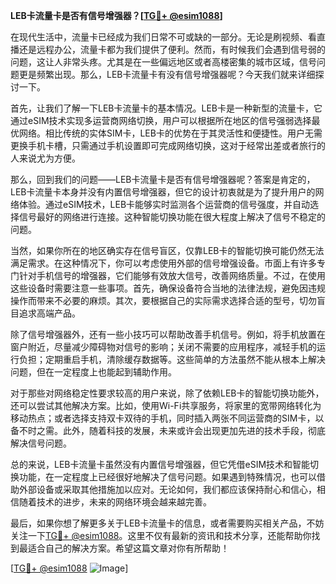 **LEB卡流量卡是否有信号增强器？[[TG💪+ @esim1088](https://t.me/s/esim1088)]**

在现代生活中，流量卡已经成为我们日常不可或缺的一部分。无论是刷视频、看直播还是远程办公，流量卡都为我们提供了便利。然而，有时候我们会遇到信号弱的问题，这让人非常头疼。尤其是在一些偏远地区或者高楼密集的城市区域，信号问题更是频繁出现。那么，LEB卡流量卡有没有信号增强器呢？今天我们就来详细探讨一下。

首先，让我们了解一下LEB卡流量卡的基本情况。LEB卡是一种新型的流量卡，它通过eSIM技术实现多运营商网络切换，用户可以根据所在地区的信号强弱选择最优网络。相比传统的实体SIM卡，LEB卡的优势在于其灵活性和便捷性。用户无需更换手机卡槽，只需通过手机设置即可完成网络切换，这对于经常出差或者旅行的人来说尤为方便。

那么，回到我们的问题——LEB卡流量卡是否有信号增强器呢？答案是肯定的，LEB卡流量卡本身并没有内置信号增强器，但它的设计初衷就是为了提升用户的网络体验。通过eSIM技术，LEB卡能够实时监测各个运营商的信号强度，并自动选择信号最好的网络进行连接。这种智能切换功能在很大程度上解决了信号不稳定的问题。

当然，如果你所在的地区确实存在信号盲区，仅靠LEB卡的智能切换可能仍然无法满足需求。在这种情况下，你可以考虑使用外部的信号增强设备。市面上有许多专门针对手机信号的增强器，它们能够有效放大信号，改善网络质量。不过，在使用这些设备时需要注意一些事项。首先，确保设备符合当地的法律法规，避免因违规操作而带来不必要的麻烦。其次，要根据自己的实际需求选择合适的型号，切勿盲目追求高端产品。

除了信号增强器外，还有一些小技巧可以帮助改善手机信号。例如，将手机放置在窗户附近，尽量减少障碍物对信号的影响；关闭不需要的应用程序，减轻手机的运行负担；定期重启手机，清除缓存数据等。这些简单的方法虽然不能从根本上解决问题，但在一定程度上也能起到辅助作用。

对于那些对网络稳定性要求较高的用户来说，除了依赖LEB卡的智能切换功能外，还可以尝试其他解决方案。比如，使用Wi-Fi共享服务，将家里的宽带网络转化为移动热点；或者选择支持双卡双待的手机，同时插入两张不同运营商的SIM卡，以备不时之需。此外，随着科技的发展，未来或许会出现更加先进的技术手段，彻底解决信号问题。

总的来说，LEB卡流量卡虽然没有内置信号增强器，但它凭借eSIM技术和智能切换功能，在一定程度上已经很好地解决了信号问题。如果遇到特殊情况，也可以借助外部设备或采取其他措施加以应对。无论如何，我们都应该保持耐心和信心，相信随着技术的进步，未来的网络环境会越来越完善。

最后，如果你想了解更多关于LEB卡流量卡的信息，或者需要购买相关产品，不妨关注一下[TG💪+ @esim1088](https://t.me/s/esim1088)。这里不仅有最新的资讯和技术分享，还能帮助你找到最适合自己的解决方案。希望这篇文章对你有所帮助！

[[TG💪+ @esim1088](https://t.me/s/esim1088) ![Image](https://i.postimg.cc/4NQfJmqS/Snipaste-2025-05-13-00-14-12.png)]
